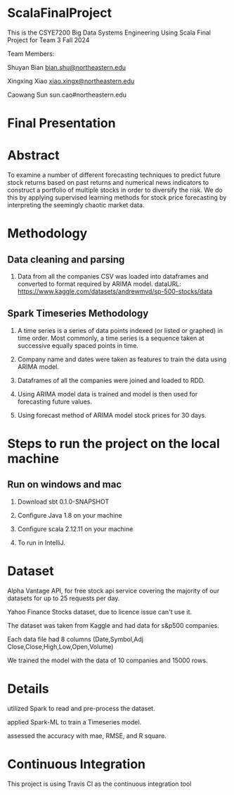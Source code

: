 # ScalaFinalProject


This is the CSYE7200 Big Data Systems Engineering Using Scala Final Project for Team 3 Fall 2024

Team Members:

Shuyan Bian  bian.shu@northeastern.edu

Xingxing Xiao xiao.xingx@northeastern.edu

Caowang Sun   sun.cao#northeastern.edu

# Final Presentation

# Abstract

To examine a number of different forecasting techniques to predict future stock returns based on past returns and numerical news indicators to construct a portfolio of multiple stocks in order to diversify the risk. We do this by applying supervised learning methods for stock price forecasting by interpreting the seemingly chaotic market data.

# Methodology
## Data cleaning and parsing
1.  Data from all the companies CSV was loaded into dataframes and converted to format required by ARIMA model.
    dataURL: https://www.kaggle.com/datasets/andrewmvd/sp-500-stocks/data

## Spark Timeseries Methodology
1. A time series is a series of data points indexed (or listed or graphed) in time order. Most commonly, a time series is a sequence taken at successive equally spaced points in time.

2. Company name and dates were taken as features to train the data using ARIMA model.

3. Dataframes of all the companies were joined and loaded to RDD.

4. Using ARIMA model data is trained and model is then used for forecasting future values.

5. Using forecast method of ARIMA model stock prices for 30 days.



# Steps to run the project on the local machine
## Run on windows and mac

1. Download sbt 0.1.0-SNAPSHOT

2. Configure Java 1.8 on your machine

3. Configure scala 2.12.11 on your machine

4. To run in IntelliJ.


# Dataset

Alpha Vantage API, for free stock api service covering the majority of our datasets for up to 25 requests per day.

Yahoo Finance Stocks dataset, due to licence issue can't use it.

The dataset was taken from Kaggle and had data for s&p500 companies.

Each data file had 8 columns (Date,Symbol,Adj Close,Close,High,Low,Open,Volume)

We trained the model with the data of 10 companies and 15000 rows.

# Details

utilized Spark to read and pre-process the dataset.

applied Spark-ML to train a Timeseries model.

assessed the accuracy with mae, RMSE, and R square.



# Continuous Integration

This project is using Travis CI as the continuous integration tool  
